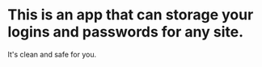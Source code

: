 # This is an app that can storage your logins and passwords for any site.
It's clean and safe for you.
